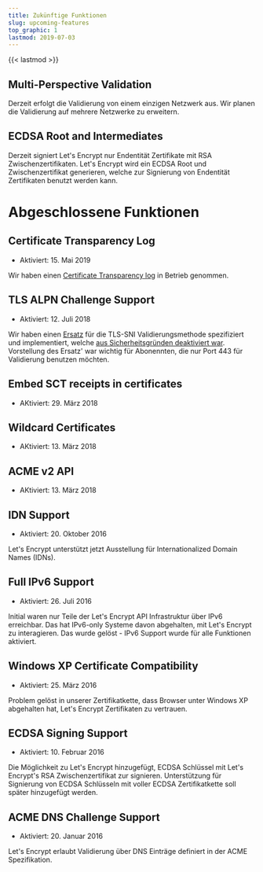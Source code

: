 ```yaml
---
title: Zukünftige Funktionen
slug: upcoming-features
top_graphic: 1
lastmod: 2019-07-03
---
```


{{< lastmod >}}

## Multi-Perspective Validation

Derzeit erfolgt die Validierung von einem einzigen Netzwerk aus. Wir planen die Validierung auf mehrere Netzwerke zu erweitern.

## ECDSA Root and Intermediates

Derzeit signiert Let's Encrypt nur Endentität Zertifikate mit RSA Zwischenzertifikaten. Let's Encrypt wird ein ECDSA Root und Zwischenzertifikat generieren, welche zur Signierung von Endentität Zertifikaten benutzt werden kann.

# Abgeschlossene Funktionen

## Certificate Transparency Log

* Aktiviert: 15. Mai 2019

Wir haben einen [Certificate Transparency log](/docs/ct-logs) in Betrieb genommen.

## TLS ALPN Challenge Support

* Aktiviert: 12. Juli 2018

Wir haben einen [Ersatz](https://tools.ietf.org/html/rfc8737) für die TLS-SNI Validierungsmethode spezifiziert und implementiert, welche [aus Sicherheitsgründen deaktiviert war](https://community.letsencrypt.org/t/important-what-you-need-to-know-about-tls-sni-validation-issues/50811). Vorstellung des Ersatz' war wichtig für Abonennten, die nur Port 443 für Validierung benutzen möchten.

## Embed SCT receipts in certificates

* AKtiviert: 29. März 2018

## Wildcard Certificates

* AKtiviert: 13. März 2018

## ACME v2 API

* AKtiviert: 13. März 2018

## IDN Support

* Aktiviert: 20. Oktober 2016

Let's Encrypt unterstützt jetzt Ausstellung für Internationalized Domain Names (IDNs).

## Full IPv6 Support

* Aktiviert: 26. Juli 2016

Initial waren nur Teile der Let's Encrypt API Infrastruktur über IPv6 erreichbar. Das hat IPv6-only Systeme davon abgehalten, mit Let's Encrypt zu interagieren. Das wurde gelöst - IPv6 Support wurde für alle Funktionen aktiviert.

## Windows XP Certificate Compatibility

* Aktiviert: 25. März 2016

Problem gelöst in unserer Zertifikatkette, dass Browser unter Windows XP abgehalten hat, Let's Encrypt Zertifikaten zu vertrauen.

## ECDSA Signing Support

* Aktiviert: 10. Februar 2016

Die Möglichkeit zu Let's Encrypt hinzugefügt, ECDSA Schlüssel mit Let's Encrypt's RSA Zwischenzertifikat zur signieren. Unterstützung für Signierung von ECDSA Schlüsseln mit voller ECDSA Zertifikatkette soll später hinzugefügt werden.

## ACME DNS Challenge Support

* Aktiviert: 20. Januar 2016

Let's Encrypt erlaubt Validierung über DNS Einträge definiert in der ACME Spezifikation.
